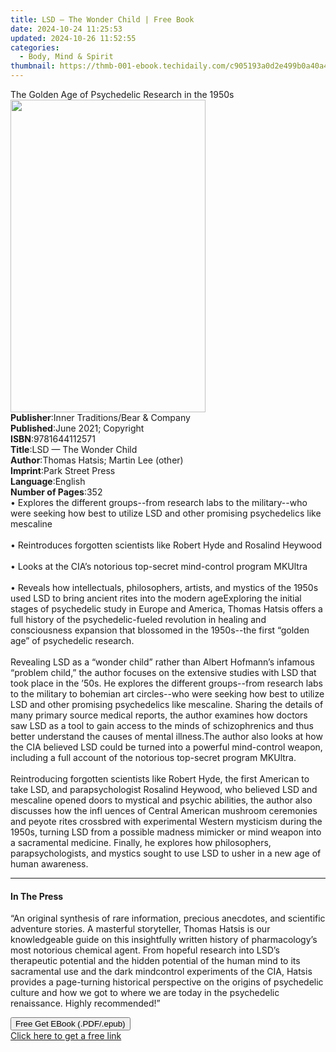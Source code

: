 ```yaml
---
title: LSD — The Wonder Child | Free Book
date: 2024-10-24 11:25:53
updated: 2024-10-26 11:52:55
categories:
  - Body, Mind & Spirit
thumbnail: https://thmb-001-ebook.techidaily.com/c905193a0d2e499b0a40a4a6fe40953f69fdf842013d5b909ef96820513f5f0c.jpg
---
```

<main id="book-container">
  <div class="flex flex-col">
    <div class="book-brief flex-1 py-6 px-4 sm:p-6 md:py-10 md:px-8">
      <!-- brief-->
      <div class="book-brief-main">
        The Golden Age of Psychedelic Research in the 1950s
      </div>
    </div>
    <div
      class="book-meta-info flex-1 grid gap-4 col-start-1 col-end-3 row-start-1 sm:mb-6 sm:grid-cols-4 lg:gap-6 lg:col-start-2 lg:row-end-6 lg:row-span-6 lg:mb-0"
    >
      <div
        class="book-meta-info-left place-content-center mt-4 p-4 text-sm leading-6 col-start-2 col-span-2 dark:text-slate-400"
      >
        <img
          class="w-full h-500 object-cover rounded-lg sm:h-255 sm:col-span-2 lg:col-span-full"
          src="https://img-001-ebook.techidaily.com/6e36da459b0979af3df0bf109f4078a2e979c420a3d984008048f7b2ce60c180.jpg"
          alt=""
          width="312"
          height="500"
        />
      </div>
      <div
        class="book-meta-info-right mt-2 col-start-1 row-start-2 col-span-3 self-center"
      >
        <!-- meta data  -->
        <div class="flex flex-col px-4 md:px-8">
          <div class="flex-1">
            <strong>Publisher</strong>:<span class="px-2"
              >Inner Traditions/Bear &amp; Company</span
            >
          </div>
          <div class="flex-1">
            <strong>Published</strong>:<span class="px-2"
              >June 2021; Copyright</span
            >
          </div>
          <div class="flex-1">
            <strong>ISBN</strong>:<span class="px-2">9781644112571</span>
          </div>
          <div class="flex-1">
            <strong>Title</strong>:<span class="px-2"
              >LSD — The Wonder Child</span
            >
          </div>
          <div class="flex-1">
            <strong>Author</strong>:<span class="px-2"
              >Thomas Hatsis; Martin Lee (other)</span
            >
          </div>
          <div class="flex-1">
            <strong>Imprint</strong>:<span class="px-2">Park Street Press</span>
          </div>
          <div class="flex-1">
            <strong>Language</strong>:<span class="px-2">English</span>
          </div>
          <div class="flex-1">
            <strong>Number of Pages</strong>:<span class="px-2">352</span>
          </div>
        </div>
      </div>
    </div>
    <div class="book-description flex-1 py-6 px-4 sm:p-6 md:py-10 md:px-8">
      <div class="book-description-main">
        <div accordion-content="" id="description">
          • Explores the different groups--from research labs to the
          military--who were seeking how best to utilize LSD and other promising
          psychedelics like mescaline <br /><br />• Reintroduces forgotten
          scientists like Robert Hyde and Rosalind Heywood <br /><br />• Looks
          at the CIA’s notorious top-secret mind-control program MKUltra
          <br /><br />• Reveals how intellectuals, philosophers, artists, and
          mystics of the 1950s used LSD to bring ancient rites into the modern
          ageExploring the initial stages of psychedelic study in Europe and
          America, Thomas Hatsis offers a full history of the psychedelic-fueled
          revolution in healing and consciousness expansion that blossomed in
          the 1950s--the first “golden age” of psychedelic research.
          <br /><br />Revealing LSD as a “wonder child” rather than Albert
          Hofmann’s infamous “problem child,” the author focuses on the
          extensive studies with LSD that took place in the ’50s. He explores
          the different groups--from research labs to the military to bohemian
          art circles--who were seeking how best to utilize LSD and other
          promising psychedelics like mescaline. Sharing the details of many
          primary source medical reports, the author examines how doctors saw
          LSD as a tool to gain access to the minds of schizophrenics and thus
          better understand the causes of mental illness.The author also looks
          at how the CIA believed LSD could be turned into a powerful
          mind-control weapon, including a full account of the notorious
          top-secret program MKUltra. <br /><br />Reintroducing forgotten
          scientists like Robert Hyde, the first American to take LSD, and
          parapsychologist Rosalind Heywood, who believed LSD and mescaline
          opened doors to mystical and psychic abilities, the author also
          discusses how the infl uences of Central American mushroom ceremonies
          and peyote rites crossbred with experimental Western mysticism during
          the 1950s, turning LSD from a possible madness mimicker or mind weapon
          into a sacramental medicine. Finally, he explores how philosophers,
          parapsychologists, and mystics sought to use LSD to usher in a new age
          of human awareness.
        </div>
        <div class="accordion-fader"></div>
      </div>
    </div>
    <div class="book-excerpts flex-1 py-6 px-4 sm:p-6 md:py-10 md:px-8">
      <!-- excerpts-->
      <div class="book-excerpts-main">
        <hr />
        <h4 class="placeholder placeholder-heading">
          <span>In The Press</span>
        </h4>
        <p>
          “An original synthesis of rare information, precious anecdotes, and
          scientific adventure stories. A masterful storyteller, Thomas Hatsis
          is our knowledgeable guide on this insightfully written history of
          pharmacology’s most notorious chemical agent. From hopeful research
          into LSD’s therapeutic potential and the hidden potential of the human
          mind to its sacramental use and the dark mindcontrol experiments of
          the CIA, Hatsis provides a page-turning historical perspective on the
          origins of psychedelic culture and how we got to where we are today in
          the psychedelic renaissance. Highly recommended!”
        </p>
      </div>
    </div>
    <div
      class="book-about-author flex-1 py-6 px-4 sm:p-6 md:py-10 md:px-8"
    ></div>
    <div class="book-free-get flex-1 py-6 px-4 sm:p-6 md:py-10 md:px-8">
      <button
        id="btn-free-get"
        class="bg-blue-500 hover:bg-blue-700 text-white font-bold py-2 px-4 rounded"
      >
        Free Get EBook (.PDF/.epub)
      </button>
      <div id="countdown-display" class="px-2 text-lg mt-2"></div>
      <a
        id="free-link"
        class="hidden bg-blue-500 hover:bg-blue-700 text-white font-bold py-2 px-4 rounded"
        href="https://www.ebooks.com/en-us/book/210133185/lsd-the-wonder-child/thomas-hatsis/"
        target="_blank"
        >Click here to get a free link</a
      >
    </div>
    <script>
      let countdownTime = 0;
      let countdownInterval = null;
      document
        .getElementById('btn-free-get')
        .addEventListener('click', startCountdown);
      function startCountdown() {
        countdownTime = new Date().getTime() + 60000 * 3;
        countdownInterval = setInterval(updateCountdown, 1000);
        document.getElementById('btn-free-get').disabled = true;
        document
          .getElementById('btn-free-get')
          .classList.add('bg-gray-500', 'cursor-not-allowed');
      }
      function updateCountdown() {
        let currentTime = new Date().getTime();
        let timeLeft = countdownTime - currentTime;
        let secondsLeft = Math.floor(timeLeft / 1000);
        document.getElementById('countdown-display').innerHTML =
          `Remaining time: ${secondsLeft} seconds.`;
        if (secondsLeft <= 0) {
          clearInterval(countdownInterval);
          document.getElementById('btn-free-get').classList.add('hidden');
          document.getElementById('free-link').classList.remove('hidden');
          document.getElementById('countdown-display').innerHTML = '';
        }
      }
    </script>
  </div>
</main>

